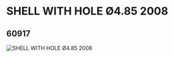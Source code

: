 # SHELL WITH HOLE Ø4.85 2008
## 60917
![SHELL WITH HOLE Ø4.85 2008](https://lc-www-live-s.legocdn.com/media/bricks/5/2/4518493.jpg)